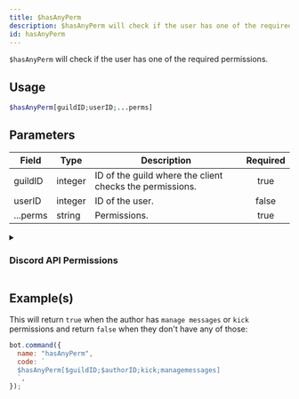 ```yaml
---
title: $hasAnyPerm
description: $hasAnyPerm will check if the user has one of the required permissions.
id: hasAnyPerm
---
```


`$hasAnyPerm` will check if the user has one of the required permissions.

## Usage

```php
$hasAnyPerm[guildID;userID;...perms]
```

## Parameters

| Field    | Type    | Description                                              | Required |
| -------- | ------- | -------------------------------------------------------- | :------: |
| guildID  | integer | ID of the guild where the client checks the permissions. |   true   |
| userID   | integer | ID of the user.                                          |  false   |
| ...perms | string  | Permissions.                                             |   true   |

<details>
  <summary> <h3> Discord API Permissions </h3></summary>

| Permission              |                                                                 |
| ----------------------- | --------------------------------------------------------------- |
| createinvite            | Permission to create guild invites                              |
| kick                    | Permission to kick guild members                                |
| ban                     | Permission to ban guild members                                 |
| administrator           | Administrator Permissions                                       |
| managechannel           | Permission to manage guild channels                             |
| manageguild             | Permissions to modify server settings                           |
| addreactions            | Permissions to add reactions                                    |
| viewauditlog            | Permission to view the guild's audit log                        |
| priorityspeaker         | Priority Speaker                                                |
| stream                  | Permission to stream in voice channels                          |
| viewchannel             | Permission to view a certain channel                            |
| sendmessages            | Permission to send messages in a certain channel                |
| sendtts                 | Permission to send Text-To-Speech messages                      |
| managemessages          | Permission to manage messages                                   |
| embedlinks              | Permission to embed links                                       |
| attachfiles             | Permission to attach files                                      |
| readmessagehistory      | Permission to read the message history within a certain channel |
| mentioneveryone         | Permission to mention `@everyone` and all roles                 |
| externalemojis          | Permission to use external emojis                               |
| viewguildinsights       | Permission to view guild insights                               |
| connect                 | Permission to connect to voice channels and stages              |
| mutemembers             | Permission to mute members in voice channels                    |
| deafenmembers           | Permission to deafen members in voice channels                  |
| movemembers             | Permission to move members between voice channels               |
| usevad                  | Permission to use voice-activity-detection                      |
| changenickname          | Permission to change your own nickname                          |
| managenicknames         | Permission to manage other members nicknames                    |
| manageroles             | Permission to manage roles                                      |
| managewebhooks          | Permission to manage webhooks                                   |
| manageemojisandstickers | Permission to manage emojis and stickers                        |
| useappcmds              | Permission to use application commands                          |
| requesttospeak          | Permission to use request-to-speak in stages                    |
| manageevents            | Permission to manage events                                     |
| managethreads           | Permission to manage threads                                    |
| usepublicthreads        | Permission to use public threads                                |
| useprivatethreads       | Permission to use private threads                               |
| createpublicthreads     | Permission to create public threads                             |
| createprivatethreads    | Permission to create private threads                            |
| externalstickers        | Permission to use extrernal stickers                            |
| sendmessageinthreads    | Permission to send messages in threads                          |
| startembeddedactivities | Permission to start activities within voice channels            |
| moderatemembers         | Permission to timeout and remove timeouts from guild members    |

</details>

## Example(s)

This will return `true` when the author has `manage messages` or `kick` permissions and return `false` when they don't
have any of those:

```javascript
bot.command({
  name: "hasAnyPerm",
  code: `
  $hasAnyPerm[$guildID;$authorID;kick;managemessages]
  `,
});
```
